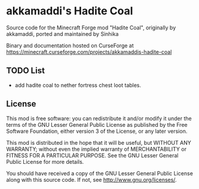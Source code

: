 # akkamaddi's Hadite Coal

Source code for the Minecraft Forge mod "Hadite Coal", originally by akkamaddi, ported and maintained by Sinhika

Binary and documentation hosted on CurseForge at https://minecraft.curseforge.com/projects/akkamaddis-hadite-coal

TODO List
---------
- add hadite coal to nether fortress chest loot tables.

License
-------

This mod is free software: you can redistribute it and/or modify it under the
terms of the GNU Lesser General Public License as published by the Free
Software Foundation, either version 3 of the License, or any later version.

This mod is distributed in the hope that it will be useful, but WITHOUT ANY
WARRANTY; without even the implied warranty of MERCHANTABILITY or FITNESS FOR A
PARTICULAR PURPOSE.  See the GNU Lesser General Public License for more
details.

You should have received a copy of the GNU Lesser General Public License along
with this source code.  If not, see <http://www.gnu.org/licenses/>.
